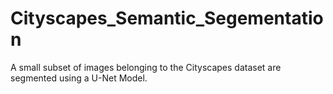 # Cityscapes_Semantic_Segementation
A small subset of images belonging to the Cityscapes dataset are segmented using a U-Net Model.
